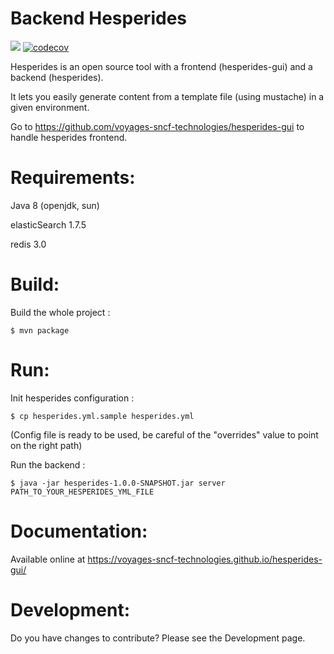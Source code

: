Backend Hesperides
========

[![](https://travis-ci.org/voyages-sncf-technologies/hesperides.svg?branch=master)](https://travis-ci.org/voyages-sncf-technologies/hesperides) [![codecov](https://codecov.io/gh/voyages-sncf-technologies/hesperides/branch/master/graph/badge.svg)](https://codecov.io/gh/voyages-sncf-technologies/hesperides)

Hesperides is an open source tool with a frontend (hesperides-gui) and a backend (hesperides).

It lets you easily generate content from a template file (using mustache) in a given environment.

Go to https://github.com/voyages-sncf-technologies/hesperides-gui to handle hesperides frontend.

Requirements:
=====

Java 8 (openjdk, sun)

elasticSearch 1.7.5

redis 3.0

Build:
=====

Build the whole project :
```shell
$ mvn package
```

Run:
=====

Init hesperides configuration :
```shell
$ cp hesperides.yml.sample hesperides.yml
```
(Config file is ready to be used, be careful of the "overrides" value to point on the right path)

Run the backend :
```shell
$ java -jar hesperides-1.0.0-SNAPSHOT.jar server PATH_TO_YOUR_HESPERIDES_YML_FILE
```

Documentation:
=====

Available online at <https://voyages-sncf-technologies.github.io/hesperides-gui/>

Development:
=====

Do you have changes to contribute? Please see the Development page.
